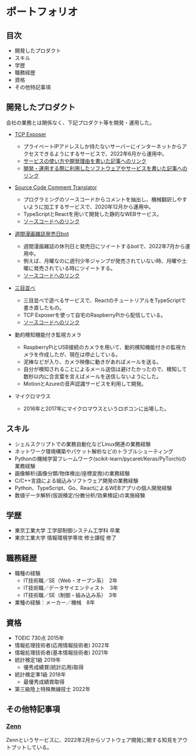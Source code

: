 # ポートフォリオ

## 目次
- 開発したプロダクト
- スキル
- 学歴
- 職務経歴
- 資格
- その他特記事項


## 開発したプロダクト
会社の業務とは関係なく、下記プロダクト等を開発・運用した。

- [TCP Exposer](https://www.tcpexposer.com/)
    - プライベートIPアドレスしか持たないサーバーにインターネットからアクセスできるようにするサービスで、2022年6月から運用中。
    - [サービスの使い方や開発理由を書いた記事へのリンク](https://zenn.dev/teasy/articles/tcpexposer-intoroduction)
    - [開発・運用する際に利用したソフトウェアやサービスを書いた記事へのリンク](https://zenn.dev/teasy/articles/tcpexposer-tech)

- [Source Code Comment Translator](https://ytgw.github.io/CodeCommentTranslator/)
    - プログラミングのソースコードからコメントを抽出し、機械翻訳しやすいように加工するサービスで、2020年12月から運用中。
    - TypeScriptとReactを用いて開発した静的なWEBサービス。
    - [ソースコードへのリンク](https://github.com/ytgw/CodeCommentTranslator)

- [週間漫画雑誌発売日bot](https://twitter.com/Mangazine_Bot)
    - 週間漫画雑誌の休刊日と発売日にツイートするbotで、2022年7月から運用中。
    - 例えば、月曜なのに週刊少年ジャンプが発売されていない時、月曜や土曜に発売されている時にツイートする。
    - [ソースコードへのリンク](https://github.com/ytgw/magazine-crawler)

- [三目並べ](https://tictactoe.tcpexposer.com/)
    - 三目並べで遊べるサービスで、ReactのチュートリアルをTypeScriptで書き直したもの。
    - TCP Exposerを使って自宅のRaspberryPiから配信している。
    - [ソースコードへのリンク](https://github.com/ytgw/tictactoe-react-typescript)

- 動的検知機能付き監視カメラ
    - RaspberryPiとUSB接続のカメラを用いて、動的検知機能付きの監視カメラを作成したが、現在は停止している。
    - 泥棒などが入り、カメラ映像に動きがあればメールを送る。
    - 自分が検知されることによるメール送信は避けたかったので、検知して数秒以内に合言葉を言えばメールを送信しないようにした。
    - MotionとAzureの音声認識サービスを利用して開発。

- マイクロマウス
    - 2016年と2017年にマイクロマウスというロボコンに出場した。


## スキル
- シェルスクリプトでの業務自動化などLinux関連の業務経験
- ネットワーク環境構築やパケット解析などのトラブルシューティング
- Pythonの機械学習フレームワーク(scikit-learn/pycaret/Keras/PyTorch)の業務経験
- 画像解析(画像分類/物体検出/座標変換)の業務経験
- C/C++言語による組込みソフトウェア開発の業務経験
- Python、TypeScript、Go、ReactによるWEBアプリの個人開発経験
- 数値データ解析(仮説検定/分散分析/効果検証)の実施経験


## 学歴
- 東京工業大学 工学部制御システム工学科 卒業
- 東京工業大学 情報環境学専攻 修士課程 修了


## 職務経歴
- 職種の経験
    - IT技術職／SE（Web・オープン系）　2年
    - IT技術職／データサイエンティスト　3年
    - IT技術職／SE（制御・組み込み系）　3年
- 業種の経験：メーカー／機械　8年


## 資格
- TOEIC 730点 2015年
- 情報処理技術者(応用情報技術者) 2022年
- 情報処理技術者(基本情報技術者) 2021年
- 統計検定1級 2019年
    - 優秀成績賞(統計応用)取得
- 統計検定準1級 2018年
    - 最優秀成績賞取得
- 第三級陸上特殊無線技士 2022年


## その他特記事項
### [Zenn](https://zenn.dev/teasy)
Zennというサービスに、2022年2月からソフトウェア開発に関する知見をアウトプットしている。
